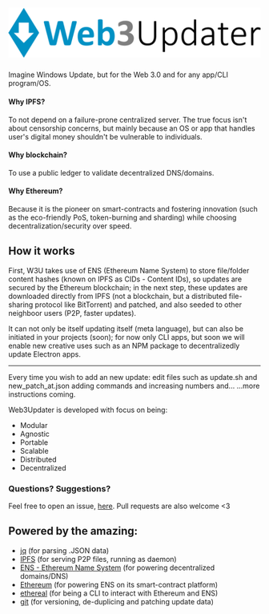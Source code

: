 # <img src="logotype.svg" title="Web3Updater" alt="Web3Updater">

Imagine Windows Update, but for the Web 3.0 and for any app/CLI program/OS.

#### Why IPFS?
To not depend on a failure-prone centralized server. The true focus isn't about censorship concerns, but mainly because an OS or app that handles user's digital money shouldn't be vulnerable to individuals.
#### Why blockchain?
To use a public ledger to validate decentralized DNS/domains.
#### Why Ethereum?
Because it is the pioneer on smart-contracts and fostering innovation (such as the eco-friendly PoS, token-burning and sharding) while choosing decentralization/security over speed.

## How it works

First, W3U takes use of ENS (Ethereum Name System) to store file/folder content hashes (known on IPFS as CIDs - Content IDs), so updates are secured by the Ethereum blockchain; in the next step, these updates are downloaded directly from IPFS (not a blockchain, but a distributed file-sharing protocol like BitTorrent) and patched, and also seeded to other neighboor users (P2P, faster updates).

It can not only be itself updating itself (meta language), but can also be initiated in your projects (soon); for now only CLI apps, but soon we will enable new creative uses such as an NPM package to decentralizedly update Electron apps.

----

Every time you wish to add an new update: edit files such as update.sh and new_patch_at.json adding commands and increasing numbers and... ...more instructions coming.

Web3Updater is developed with focus on being:
- Modular
- Agnostic
- Portable
- Scalable
- Distributed
- Decentralized

### Questions? Suggestions?

Feel free to open an issue, [here](https://github.com/DaniellMesquita/Web3Updater/issues). Pull requests are also welcome <3

## Powered by the amazing:
* [jq](https://github.com/stedolan/jq) (for parsing .JSON data)
* [IPFS](https://github.com/ipfs/go-ipfs) (for serving P2P files, running as daemon)
* [ENS - Ethereum Name System](https://github.com/ensdomains/ens) (for powering decentralized domains/DNS)
* [Ethereum](https://github.com/ethereum) (for powering ENS on its smart-contract platform)
* [ethereal](https://github.com/wealdtech/ethereal) (for being a CLI to interact with Ethereum and ENS)
* [git](https://github.com/git/git) (for versioning, de-duplicing and patching update data)
